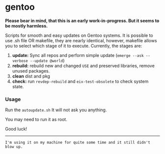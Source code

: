 # gentoo
**Please bear in mind, that this is an early work-in-progress. But it seems to be mostly harmless.**

Scripts for smooth and easy updates on Gentoo systems.
It is possible to use .sh file OR makefile, they are nearly identical, however, makefile allows you to select which stage of it to execute.
Currently, the stages are:
1. **update:** Sync all repos and perform simple update (`emerge --ask --verbose --update @world`)
2. **rebuild:** rebuild new and changed `USE` and preserved libraries, remove unused packages.
3. **clean** dist and pkg
4. **check:** run `revdep-rebuild` and `eix-test-obsolete` to check system state.

### Usage
Run the `autoupdate.sh`
It will not ask you anything.

You may need to run it as root.

Good luck!

-----------------------------------------------------------------------------

`I'm using it on my machine for quite some time and it still didn't blow up.`
